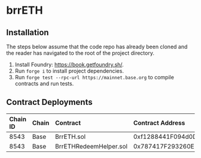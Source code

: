 # brrETH

## Installation

The steps below assume that the code repo has already been cloned and the reader has navigated to the root of the project directory.

1. Install Foundry: https://book.getfoundry.sh/.
2. Run `forge i` to install project dependencies.
3. Run `forge test --rpc-url https://mainnet.base.org` to compile contracts and run tests.

## Contract Deployments

| Chain ID         | Chain             | Contract | Contract Address                           | Deployment Tx |
| :--------------- | :---------------- | :----------------------------------------- | :----------------------------------------- | :------------ |
| 8543                | Base  | BrrETH.sol | 0xf1288441F094d0D73bcA4E57dDd07829B34de681 | [BaseScan](https://basescan.org/tx/0x290db9109fe03745ffeba27eba0df25695012eadb427799f14155f9e2be6f55e) |
| 8543                | Base  | BrrETHRedeemHelper.sol | 0x787417F293260E9800327ABFeE99874B108a6c5b | [BaseScan](https://basescan.org/tx/0xd959d51d62f67805580899b5b12437916227463e155ed31d8a7c0ae1270959be) |
